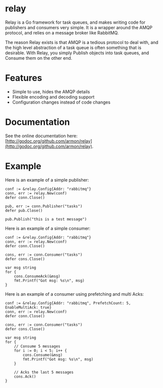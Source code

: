 relay
=====

Relay is a Go framework for task queues, and makes writing code for publishers
and consumers very simple. It is a wrapper around the AMQP protocol, and relies
on a message broker like RabbitMQ.

The reason Relay exists is that AMQP is a tedious protocol to deal with, and the
high level abstraction of a task queue is often something that is desirable. With
Relay, you simply Publish objects into task queues, and Consume them on the other end.

# Features

* Simple to use, hides the AMQP details
* Flexible encoding and decoding support
* Configuration changes instead of code changes

# Documentation

See the online documentation here: [http://godoc.org/github.com/armon/relay](http://godoc.org/github.com/armon/relay).

# Example

Here is an example of a simple publisher:

    conf := &relay.Config{Addr: "rabbitmq"}
    conn, err := relay.New(conf)
    defer conn.Close()

    pub, err := conn.Publisher("tasks")
    defer pub.Close()

    pub.Publish("this is a test message")


Here is an example of a simple consumer:

    conf := &relay.Config{Addr: "rabbitmq"}
    conn, err := relay.New(conf)
    defer conn.Close()

    cons, err := conn.Consumer("tasks")
    defer cons.Close()

    var msg string
    for {
        cons.ConsumeAck(&msg)
        fmt.Printf("Got msg: %s\n", msg)
    }

Here is an example of a consumer using prefetching and multi Acks:

    conf := &relay.Config{Addr: "rabbitmq", PrefetchCount: 5, EnableMultiAck: true}
    conn, err := relay.New(conf)
    defer conn.Close()

    cons, err := conn.Consumer("tasks")
    defer cons.Close()

    var msg string
    for {
        // Consume 5 messages
        for i := 0; i < 5; i++ {
            cons.Consume(&msg)
            fmt.Printf("Got msg: %s\n", msg)
        }

        // Acks the last 5 messages
        cons.Ack()
    }

